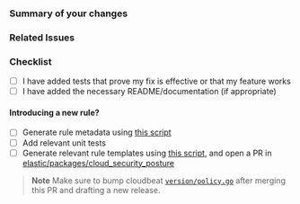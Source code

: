 <!-- Thanks for submitting a pull request! We appreciate you spending the time to work on these changes. Please provide enough information so that others can review your pull request. The three fields below are mandatory. -->

### Summary of your changes
<!--
Please provide a detailed description of the changes introduced by this Pull Request.
Provide a description of the main changes, as well as any additional information the code reviewer should be aware of before beginning the review process.
-->

### Related Issues
<!--
- Related: https://github.com/elastic/security-team/issues/
- Fixes: https://github.com/elastic/security-team/issues/
-->

### Checklist

- [ ] I have added tests that prove my fix is effective or that my feature works
- [ ] I have added the necessary README/documentation (if appropriate)

#### Introducing a new rule?
- [ ] Generate rule metadata using [this script](https://github.com/elastic/csp-security-policies/tree/main/dev#generate-rules-metadata)
- [ ] Add relevant unit tests
- [ ] Generate relevant rule templates using [this script](https://github.com/elastic/csp-security-policies/tree/main/dev#generate-rule-templates), and open a PR in [elastic/packages/cloud_security_posture](https://github.com/elastic/integrations/tree/main/packages/cloud_security_posture)

> **Note** Make sure to bump cloudbeat [`version/policy.go`](https://github.com/elastic/cloudbeat/blob/main/version/policy.go#L20) after merging this PR and drafting a new release.
